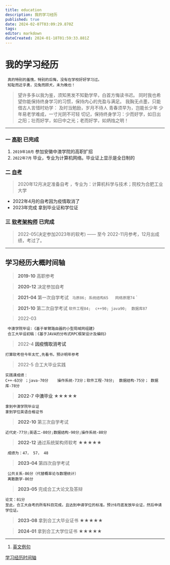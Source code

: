 ```yaml
---
title: education
description: 我的学习经历
published: true
date: 2024-02-07T03:09:29.870Z
tags: 
editor: markdown
dateCreated: 2024-01-18T01:59:33.881Z
---
```


# 我的学习经历
 
     真的特别的羞愧，特别的后悔，没有在学校好好学习过。
     知耻而近乎勇，见兔而顾犬，未为晚也！
     
 > 望许多多以我为鉴，须知黑发不知勤学早，白首方悔读书迟。 
 > 同时我也希望你能保持终身学习的习惯，保持内心的充盈与满足。
 > 我胸无点墨，只能借古人言惜时劝学：
 > 及时当勉励，岁月不待人
 > 青春须早为，岂能长少年
 > 少年易老学难成，一寸光阴不可轻
 > 切记，保持终身学习：少而好学，如日出之阳；壮而好学，如日中之光；老而好学，如炳烛之明！
 
 

---
 ### 一 [高职](/personal/education/college)  已完成  
 
   1. `2019年10月` 参加安徽中澳学院的高职扩招
   2. `2022年7月` 毕业，专业为计算机网络。毕业证上显示是全日制的
  
 ### 二 [自考](/personal/education/self-taught)
  >  2020年12月决定准备自考 ，专业为：计算机科学与技术；院校为合肥工业大学
  - 2022年4月的自考因为疫情取消了
  - 2023年完成 拿到毕业证和学位证

 ### 三 [软考架构师](/personal/education/software-exam) 已完成
  > 2022-05(决定参加2023年的软考) —— 至今
  > 2022-11月参考，12月出成绩，考过了。


---

## 学习经历大概时间轴

> **2019-10**  高职参考

> **2020-12** 决定参加自考

> **2021-04** 第一次自学考试
`
 马原86; 系统结构65   网络原理74`
`

> **2021-10**  第二次自学考试 
`
 软件工程84;  c++90; java90;  数据库87
`

> 2022-03
```
 中澳学院毕设:《基于单臂路由器的小型局域网组建》         
 合工大毕设初稿：《基于JAVA的分布式RPC框架设计及编码》
```
 > 2022-4 **因疫情取消考试**
 ```
 打算软考但今年太忙,先看书，预计明年参考
 ```
> 2022-5 合工大毕业实践
```
实践课成绩：
C++-63分 ；java-70分    操作系统-73分；软件工程-78分;  数据结构-75分； 数据库-78分
```
> **2022-7**  **中澳毕业**  ★★★★★
```
拿到中澳学院毕业证
拿到学位英语合格证书
```
> **2022-10** 第三次自学考试
```
近代史-77分;英语二-80分;数据结构-90分;操作系统-80分
```
> **2022-12** 通过系统架构师软考 ★★★★★
```
 成绩为：47， 57， 48
```
> **2023-04** 第四次自学考试
```
 公共关系-86分（代替概率论与数理统计）
 离散数学-86分
```
> **2023-05** 完成合工大论文及答辩  
```
论文：81分
至此，合工大自考的所有科目完成，且达到申请学位的标准。预计8月底发放毕业证，然后申请学位证。
```
> **2023-08** 拿到合工大毕业证书  ★★★★★ 
 
> **2024-01** 拿到合工大学位证书  ★★★★★  
 ----
 
 1.  [英文例句](/personal/education/english-sentence)
 
 

[学习经历时间轴](/personal/education/timeline)